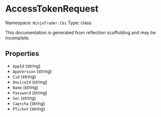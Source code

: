 # AccessTokenRequest

Namespace: `NinjaTrader.Cbi`
Type: class

This documentation is generated from reflection scaffolding and may be incomplete.

## Properties
- `AppId` (string)
- `AppVersion` (string)
- `Cid` (string)
- `DeviceId` (string)
- `Name` (string)
- `Password` (string)
- `Sec` (string)
- `Captcha` (string)
- `PTicket` (string)
